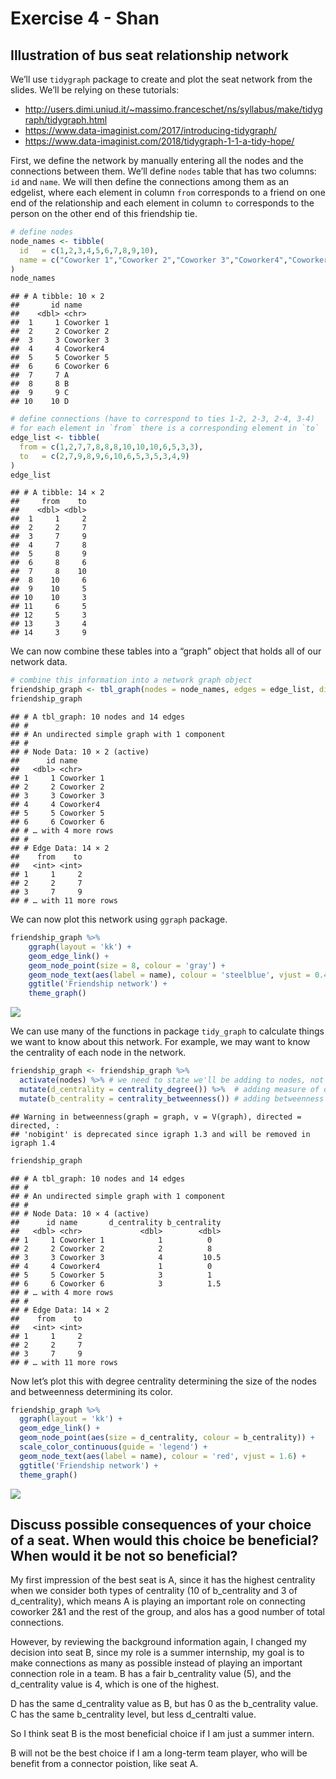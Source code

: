 Exercise 4 - Shan
================

## Illustration of bus seat relationship network

We’ll use `tidygraph` package to create and plot the seat network from
the slides. We’ll be relying on these tutorials:

-   <http://users.dimi.uniud.it/~massimo.franceschet/ns/syllabus/make/tidygraph/tidygraph.html>
-   <https://www.data-imaginist.com/2017/introducing-tidygraph/>
-   <https://www.data-imaginist.com/2018/tidygraph-1-1-a-tidy-hope/>

First, we define the network by manually entering all the nodes and the
connections between them. We’ll define `nodes` table that has two
columns: `id` and `name`. We will then define the connections among them
as an edgelist, where each element in column `from` corresponds to a
friend on one end of the relationship and each element in column `to`
corresponds to the person on the other end of this friendship tie.

``` r
# define nodes
node_names <- tibble(
  id   = c(1,2,3,4,5,6,7,8,9,10),
  name = c("Coworker 1","Coworker 2","Coworker 3","Coworker4","Coworker 5","Coworker 6", "A","B","C","D")
)
node_names
```

    ## # A tibble: 10 × 2
    ##       id name      
    ##    <dbl> <chr>     
    ##  1     1 Coworker 1
    ##  2     2 Coworker 2
    ##  3     3 Coworker 3
    ##  4     4 Coworker4 
    ##  5     5 Coworker 5
    ##  6     6 Coworker 6
    ##  7     7 A         
    ##  8     8 B         
    ##  9     9 C         
    ## 10    10 D

``` r
# define connections (have to correspond to ties 1-2, 2-3, 2-4, 3-4)
# for each element in `from` there is a corresponding element in `to`
edge_list <- tibble(
  from = c(1,2,7,7,8,8,8,10,10,10,6,5,3,3),
  to   = c(2,7,9,8,9,6,10,6,5,3,5,3,4,9)
)
edge_list
```

    ## # A tibble: 14 × 2
    ##     from    to
    ##    <dbl> <dbl>
    ##  1     1     2
    ##  2     2     7
    ##  3     7     9
    ##  4     7     8
    ##  5     8     9
    ##  6     8     6
    ##  7     8    10
    ##  8    10     6
    ##  9    10     5
    ## 10    10     3
    ## 11     6     5
    ## 12     5     3
    ## 13     3     4
    ## 14     3     9

We can now combine these tables into a “graph” object that holds all of
our network data.

``` r
# combine this information into a network graph object
friendship_graph <- tbl_graph(nodes = node_names, edges = edge_list, directed = FALSE)
friendship_graph
```

    ## # A tbl_graph: 10 nodes and 14 edges
    ## #
    ## # An undirected simple graph with 1 component
    ## #
    ## # Node Data: 10 × 2 (active)
    ##      id name      
    ##   <dbl> <chr>     
    ## 1     1 Coworker 1
    ## 2     2 Coworker 2
    ## 3     3 Coworker 3
    ## 4     4 Coworker4 
    ## 5     5 Coworker 5
    ## 6     6 Coworker 6
    ## # … with 4 more rows
    ## #
    ## # Edge Data: 14 × 2
    ##    from    to
    ##   <int> <int>
    ## 1     1     2
    ## 2     2     7
    ## 3     7     9
    ## # … with 11 more rows

We can now plot this network using `ggraph` package.

``` r
friendship_graph %>% 
    ggraph(layout = 'kk') + 
    geom_edge_link() + 
    geom_node_point(size = 8, colour = 'gray') +
    geom_node_text(aes(label = name), colour = 'steelblue', vjust = 0.4) + 
    ggtitle('Friendship network') + 
    theme_graph()
```

![](Exercise-4-quick-start_files/figure-gfm/plot-graph-1.png)<!-- -->

We can use many of the functions in package `tidy_graph` to calculate
things we want to know about this network. For example, we may want to
know the centrality of each node in the network.

``` r
friendship_graph <- friendship_graph %>% 
  activate(nodes) %>% # we need to state we'll be adding to nodes, not edges
  mutate(d_centrality = centrality_degree()) %>%  # adding measure of degree centrality
  mutate(b_centrality = centrality_betweenness()) # adding betweenness centrality
```

    ## Warning in betweenness(graph = graph, v = V(graph), directed = directed, :
    ## 'nobigint' is deprecated since igraph 1.3 and will be removed in igraph 1.4

``` r
friendship_graph
```

    ## # A tbl_graph: 10 nodes and 14 edges
    ## #
    ## # An undirected simple graph with 1 component
    ## #
    ## # Node Data: 10 × 4 (active)
    ##      id name       d_centrality b_centrality
    ##   <dbl> <chr>             <dbl>        <dbl>
    ## 1     1 Coworker 1            1          0  
    ## 2     2 Coworker 2            2          8  
    ## 3     3 Coworker 3            4         10.5
    ## 4     4 Coworker4             1          0  
    ## 5     5 Coworker 5            3          1  
    ## 6     6 Coworker 6            3          1.5
    ## # … with 4 more rows
    ## #
    ## # Edge Data: 14 × 2
    ##    from    to
    ##   <int> <int>
    ## 1     1     2
    ## 2     2     7
    ## 3     7     9
    ## # … with 11 more rows

Now let’s plot this with degree centrality determining the size of the
nodes and betweenness determining its color.

``` r
friendship_graph %>% 
  ggraph(layout = 'kk') + 
  geom_edge_link() + 
  geom_node_point(aes(size = d_centrality, colour = b_centrality)) + 
  scale_color_continuous(guide = 'legend') +
  geom_node_text(aes(label = name), colour = 'red', vjust = 1.6) + 
  ggtitle('Friendship network') + 
  theme_graph()
```

![](Exercise-4-quick-start_files/figure-gfm/plot-centrality-1.png)<!-- -->

## Discuss possible consequences of your choice of a seat. When would this choice be beneficial? When would it be not so beneficial?

My first impression of the best seat is A, since it has the highest
centrality when we consider both types of centrality (10 of b_centrality
and 3 of d_centrality), which means A is playing an important role on
connecting coworker 2&1 and the rest of the group, and alos has a good
number of total connections.

However, by reviewing the background information again, I changed my
decision into seat B, since my role is a summer internship, my goal is
to make connections as many as possible instead of playing an important
connection role in a team. B has a fair b_centrality value (5), and the
d_centrality value is 4, which is one of the highest.

D has the same d_centrality value as B, but has 0 as the b_centrality
value. C has the same b_centrality level, but less d_centralti value.

So I think seat B is the most beneficial choice if I am just a summer
intern.

B will not be the best choice if I am a long-term team player, who will
be benefit from a connector poistion, like seat A.
